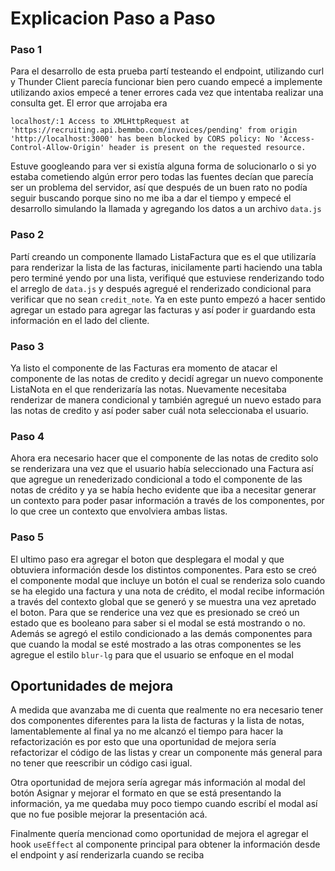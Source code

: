 # Explicacion Paso a Paso

### Paso 1

Para el desarrollo de esta prueba partí testeando el endpoint, utilizando curl y Thunder Client parecía funcionar bien pero cuando empecé a implemente utilizando axios empecé a tener errores cada vez que intentaba realizar una consulta get. El error que arrojaba era

`localhost/:1 Access to XMLHttpRequest at 'https://recruiting.api.bemmbo.com/invoices/pending' from origin 'http://localhost:3000' has been blocked by CORS policy: No 'Access-Control-Allow-Origin' header is present on the requested resource.`

Estuve googleando para ver si existía alguna forma de solucionarlo o si yo estaba cometiendo algún error pero todas las fuentes decían que parecía ser un problema del servidor, así que después de un buen rato no podía seguir buscando porque sino no me iba a dar el tiempo y empecé el desarrollo simulando la llamada y agregando los datos a un archivo `data.js`

### Paso 2

Partí creando un componente llamado ListaFactura que es el que utilizaría para renderizar la lista de las facturas, inicilamente parti haciendo una tabla pero terminé yendo por una lista, verifiqué que estuviese renderizando todo el arreglo de `data.js` y después agregué el renderizado condicional para verificar que no sean `credit_note`. Ya en este punto empezó a hacer sentido agregar un estado para agregar las facturas y así poder ir guardando esta información en el lado del cliente.

### Paso 3

Ya listo el componente de las Facturas era momento de atacar el componente de las notas de credito y decidí agregar un nuevo componente ListaNota en el que renderizaría las notas. Nuevamente necesitaba renderizar de manera condicional y también agregué un nuevo estado para las notas de credito y así poder saber cuál nota seleccionaba el usuario. 

### Paso 4

Ahora era necesario hacer que el componente de las notas de credito solo se renderizara una vez que el usuario había seleccionado una Factura así que agregue un renederizado condicional a todo el componente de las notas de crédito y ya se había hecho evidente que iba a necesitar generar un contexto para poder pasar información a través de los componentes, por lo que cree un contexto que envolviera ambas listas.

### Paso 5

El ultimo paso era agregar el boton que desplegara el modal y que obtuviera información desde los distintos componentes. Para esto se creó el componente modal que incluye un botón el cual se renderiza solo cuando se ha elegido una factura y una nota de crédito, el modal recibe información a través del contexto global que se generó y se muestra una vez apretado el boton. Para que se renderice una vez que es presionado se creó un estado que es booleano para saber si el modal se está mostrando o no. Además se agregó el estilo condicionado a las demás componentes para que cuando la modal se esté mostrado a las otras componentes se les agregue el estilo `blur-lg` para que el usuario se enfoque en el modal

## Oportunidades de mejora

A medida que avanzaba me di cuenta que realmente no era necesario tener dos componentes diferentes para la lista de facturas y la lista de notas, lamentablemente al final ya no me alcanzó el tiempo para hacer la refactorización es por esto que una oportunidad de mejora sería refactorizar el código de las listas y crear un componente más general para no tener que reescribir un código casi igual.

Otra oportunidad de mejora sería agregar más información al modal del botón Asignar y mejorar el formato en que se está presentando la información, ya me quedaba muy poco tiempo cuando escribí el modal así que no fue posible mejorar la presentación acá.

Finalmente quería mencionad como oportunidad de mejora el agregar el hook `useEffect` al componente principal para obtener la información desde el endpoint y así renderizarla cuando se reciba